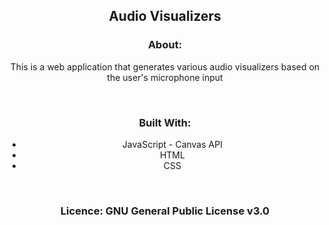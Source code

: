 <h2 align="center">Audio Visualizers</h2>


<h3 align="center">About: </h3>
<p align="center">This is a web application that generates various audio visualizers based on the user's microphone input</p>
<br />

<h3 align="center">Built With: </h3>

<ul align="center">
  <li>JavaScript - Canvas API</li>
  <li>HTML</li>
  <li>CSS</li>
</ul>

<br />

<h3 align="center">Licence: GNU General Public License v3.0</h3>
